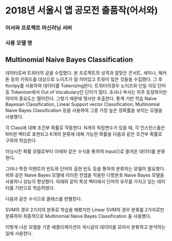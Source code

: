 # 2018년 서울시 앱 공모전 출품작(어서와)

### 어서와 프로젝트 머신러닝 서버
### 사용 모델 명
Multinomial Naive Bayes Classification
---

데이터로써 트위터의 글을 수집했다. 본 프로젝트의 성격과 알맞은 콘서트, 세미나, 해커톤 등의 키워드를 대상으로 노이즈가 덜 끼어있고 트윗이 많은 것들을 수집했다.
 그 후 Konlpy를 사용하여 데이터를 Tokenizing한다. 트위터의경우 노이즈와 단일 자모 단어 등 Tokenizer에서 Out of Vocabulary인 단어가 많다. 조사나 부사는 자주 등장하지만 의미의 중요도는 떨어진다. 그렇기 때문에 명사만 추출한다.
 통계 기반 학습 Naive Bayesian Classification, Linear Support vector Classification, Multinomial Naive Bayes Classification 등을 사용하여 그중 가장 높은 정확률을 보이는 모델을 사용했다.

 각 Class에 대해 조건부 확률로 작동한다. N개의 독립변수가 있을 때, 각 인스턴스들은 N차원 벡터로 표현되고 K개의 분류에 대해 가능한 확률을 다음과 같은 조건부 확률로 구하여 학습한다.


 러닝시킨 확률 모델로부터 아래와 같은 수식을 통하여 Input으로 들어온 데이터를 분류한다.


 그러나 특정 이벤트의 빈도와 단어의 출현 빈도 등을 통하여 분류하는 모델이 필요했다. 위와 같은 Naive Bayes 모델에 이러한 컨셉을 적용한 다항분포 Naive Bayes 모델을 사용하니 성능이 향상했다. 아래와 같이 특성 벡터에서 단어의 유무를 가지고 있는 데이터를 기반으로 학습하였다.


 다음과 같은 수식으로 클래스를 판별한다.


 SVM의 경우 2가지의 분류로 학습을 해봤지만 Linear SVM의 경우 분류를 2가지로만 분류하여 최종적으로 Multinomial Naive Bayes Classification 을 사용했다.

 이렇게 나온 모델을 기존 애플리케이션의 게시글의 데이터를 모아서 분류하고 분석하는 일에 사용한다.
